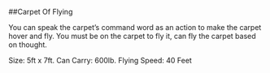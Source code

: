 ##Carpet Of Flying

You can speak the carpet’s command word as an action to make the carpet hover and fly. You must be on the carpet to fly it, can fly the carpet based on thought. 

Size: 5ft x 7ft.
Can Carry: 600lb.
Flying Speed: 40 Feet
